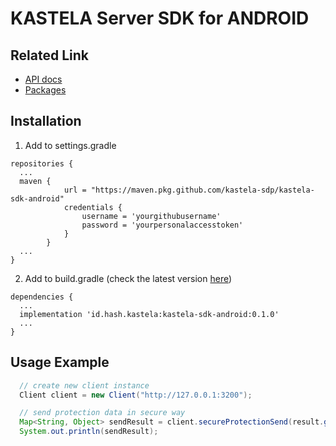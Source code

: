 # KASTELA Server SDK for ANDROID

## Related Link

- [API docs](https://kastela-sdp.github.io/kastela-sdk-android/id/hash/kastela/package-summary.html)
- [Packages](https://github.com/kastela-sdp/kastela-sdk-android/packages/1812112)

## Installation
1. Add to settings.gradle 
```
repositories {
  ...
  maven {
            url = "https://maven.pkg.github.com/kastela-sdp/kastela-sdk-android"
            credentials {
                username = 'yourgithubusername'
                password = 'yourpersonalaccesstoken'
            }
        }
  ...
}
```
2. Add to build.gradle (check the latest version [here](https://github.com/kastela-sdp/kastela-sdk-android/packages/1812112))
```
dependencies {
  ...
  implementation 'id.hash.kastela:kastela-sdk-android:0.1.0'
  ...
}
```
## Usage Example

``` java
  // create new client instance
  Client client = new Client("http://127.0.0.1:3200");

  // send protection data in secure way
  Map<String, Object> sendResult = client.secureProtectionSend(result.get("credential").toString(), data);
  System.out.println(sendResult);
```